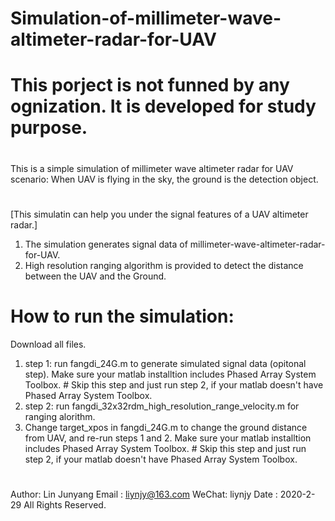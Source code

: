 # Simulation-of-millimeter-wave-altimeter-radar-for-UAV
# This porject is not funned by any ognization. It is developed for study purpose.
#
This is a simple simulation of millimeter wave altimeter radar for UAV
scenario: When UAV is flying in the sky, the ground is the detection object. 
#
[This simulatin can help you under the signal features of a UAV altimeter radar.]
1. The simulation generates signal data of millimeter-wave-altimeter-radar-for-UAV. 
2. High resolution ranging algorithm is provided to detect the distance between the UAV and the Ground.
#

# How to run the simulation:
Download all files. 
1. step 1: run fangdi_24G.m to generate simulated signal data (opitonal step). Make sure your matlab installtion includes Phased Array System Toolbox. # Skip this step and just run step 2, if your matlab doesn't have Phased Array System Toolbox.
2. step 2: run fangdi_32x32rdm_high_resolution_range_velocity.m for ranging alorithm.
3. Change target_xpos in fangdi_24G.m to change the ground distance from UAV, and re-run steps 1 and 2. Make sure your matlab installtion includes Phased Array System Toolbox. # Skip this step and just run step 2, if your matlab doesn't have Phased Array System Toolbox.

#
Author: Lin Junyang
Email : liynjy@163.com
WeChat: liynjy 
Date : 2020-2-29
All Rights Reserved.
